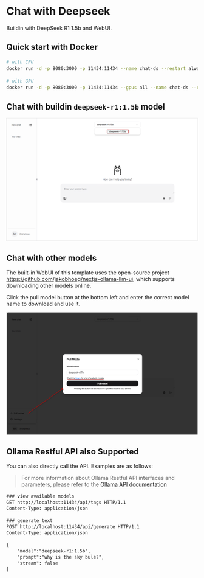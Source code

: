 # Chat with Deepseek

Buildin with DeepSeek R1 1.5b and WebUI.

## Quick start with Docker

```bash
# with CPU
docker run -d -p 8080:3000 -p 11434:11434 --name chat-ds --restart always ghcr.io/zeed-w-beez/chat-with-deepseek:main

# with GPU
docker run -d -p 8080:3000 -p 11434:11434 --gpus all --name chat-ds --restart always ghcr.io/zeed-w-beez/chat-with-deepseek:main
```

## Chat with buildin `deepseek-r1:1.5b` model

!["chat with deepseek"](images/chat-with-deepseek.png)

## Chat with other models

The built-in WebUI of this template uses the open-source project <https://github.com/jakobhoeg/nextjs-ollama-llm-ui>, which supports downloading other models online. 

Click the pull model button at the bottom left and enter the correct model name to download and use it.

![alt text](images/pull-model.png)

## Ollama Restful API also Supported

You can also directly call the API. Examples are as follows:

> For more information about Ollama Restful API interfaces and parameters, please refer to the [Ollama API documentation](https://github.com/ollama/ollama/blob/main/docs/api.md)

```http
### view available models
GET http://localhost:11434/api/tags HTTP/1.1
Content-Type: application/json

### generate text
POST http://localhost:11434/api/generate HTTP/1.1
Content-Type: application/json

{
    "model":"deepseek-r1:1.5b",
    "prompt":"why is the sky bule?",
    "stream": false
}
```